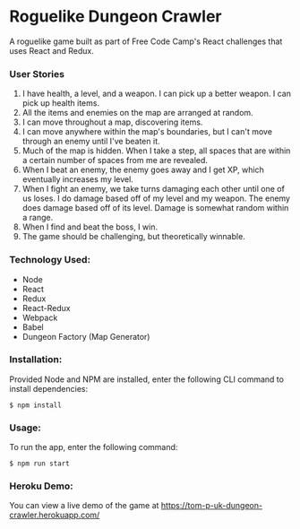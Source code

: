 # Roguelike Dungeon Crawler

A roguelike game built as part of Free Code Camp's React challenges that uses React and Redux.

### User Stories

1. I have health, a level, and a weapon. I can pick up a better weapon. I can pick up health items.
2. All the items and enemies on the map are arranged at random.
3. I can move throughout a map, discovering items.
4. I can move anywhere within the map's boundaries, but I can't move through an enemy until I've beaten it.
5. Much of the map is hidden. When I take a step, all spaces that are within a certain number of spaces from me are revealed.
6. When I beat an enemy, the enemy goes away and I get XP, which eventually increases my level.
7. When I fight an enemy, we take turns damaging each other until one of us loses. I do damage based off of my level and my weapon. The enemy does damage based off of its level. Damage is somewhat random within a range.
8. When I find and beat the boss, I win.
9. The game should be challenging, but theoretically winnable.

### Technology Used:

* Node
* React
* Redux
* React-Redux
* Webpack
* Babel
* Dungeon Factory (Map Generator)

### Installation:

Provided Node and NPM are installed, enter the following CLI command to install dependencies:
```
$ npm install
```

### Usage:

To run the app, enter the following command:
```
$ npm run start
```

### Heroku Demo:

You can view a live demo of the game at https://tom-p-uk-dungeon-crawler.herokuapp.com/
